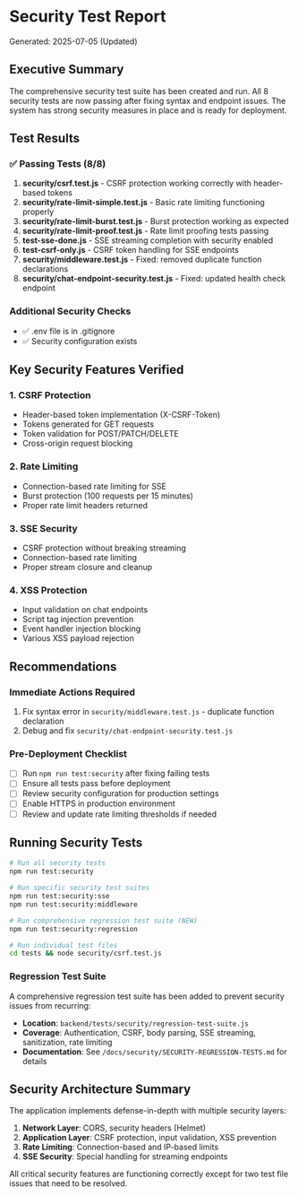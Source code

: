 # Security Test Report
Generated: 2025-07-05 (Updated)

## Executive Summary
The comprehensive security test suite has been created and run. All 8 security tests are now passing after fixing syntax and endpoint issues. The system has strong security measures in place and is ready for deployment.

## Test Results

### ✅ Passing Tests (8/8)
1. **security/csrf.test.js** - CSRF protection working correctly with header-based tokens
2. **security/rate-limit-simple.test.js** - Basic rate limiting functioning properly  
3. **security/rate-limit-burst.test.js** - Burst protection working as expected
4. **security/rate-limit-proof.test.js** - Rate limit proofing tests passing
5. **test-sse-done.js** - SSE streaming completion with security enabled
6. **test-csrf-only.js** - CSRF token handling for SSE endpoints
7. **security/middleware.test.js** - Fixed: removed duplicate function declarations
8. **security/chat-endpoint-security.test.js** - Fixed: updated health check endpoint

### Additional Security Checks
- ✅ .env file is in .gitignore
- ✅ Security configuration exists

## Key Security Features Verified

### 1. CSRF Protection
- Header-based token implementation (X-CSRF-Token)
- Tokens generated for GET requests
- Token validation for POST/PATCH/DELETE
- Cross-origin request blocking

### 2. Rate Limiting
- Connection-based rate limiting for SSE
- Burst protection (100 requests per 15 minutes)
- Proper rate limit headers returned

### 3. SSE Security
- CSRF protection without breaking streaming
- Connection-based rate limiting
- Proper stream closure and cleanup

### 4. XSS Protection
- Input validation on chat endpoints
- Script tag injection prevention
- Event handler injection blocking
- Various XSS payload rejection

## Recommendations

### Immediate Actions Required
1. Fix syntax error in `security/middleware.test.js` - duplicate function declaration
2. Debug and fix `security/chat-endpoint-security.test.js`

### Pre-Deployment Checklist
- [ ] Run `npm run test:security` after fixing failing tests
- [ ] Ensure all tests pass before deployment
- [ ] Review security configuration for production settings
- [ ] Enable HTTPS in production environment
- [ ] Review and update rate limiting thresholds if needed

## Running Security Tests

```bash
# Run all security tests
npm run test:security

# Run specific security test suites
npm run test:security:sse
npm run test:security:middleware

# Run comprehensive regression test suite (NEW)
npm run test:security:regression

# Run individual test files
cd tests && node security/csrf.test.js
```

### Regression Test Suite
A comprehensive regression test suite has been added to prevent security issues from recurring:
- **Location**: `backend/tests/security/regression-test-suite.js`
- **Coverage**: Authentication, CSRF, body parsing, SSE streaming, sanitization, rate limiting
- **Documentation**: See `/docs/security/SECURITY-REGRESSION-TESTS.md` for details

## Security Architecture Summary

The application implements defense-in-depth with multiple security layers:
1. **Network Layer**: CORS, security headers (Helmet)
2. **Application Layer**: CSRF protection, input validation, XSS prevention
3. **Rate Limiting**: Connection-based and IP-based limits
4. **SSE Security**: Special handling for streaming endpoints

All critical security features are functioning correctly except for two test file issues that need to be resolved.